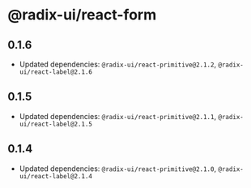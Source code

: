 # @radix-ui/react-form

## 0.1.6

- Updated dependencies: `@radix-ui/react-primitive@2.1.2`, `@radix-ui/react-label@2.1.6`

## 0.1.5

- Updated dependencies: `@radix-ui/react-primitive@2.1.1`, `@radix-ui/react-label@2.1.5`

## 0.1.4

- Updated dependencies: `@radix-ui/react-primitive@2.1.0`, `@radix-ui/react-label@2.1.4`
